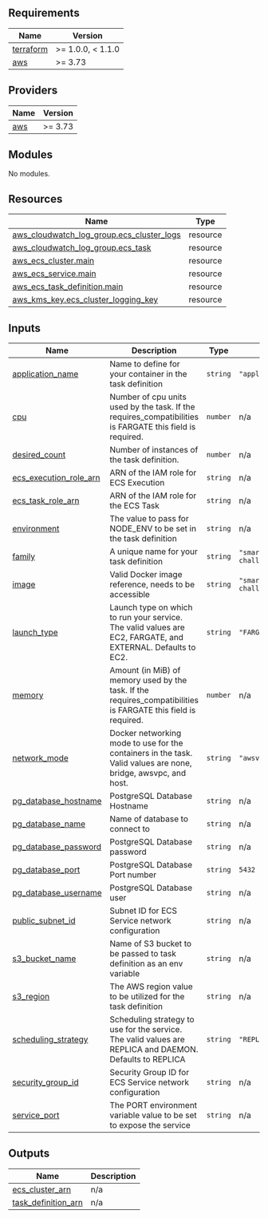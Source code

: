 <!-- BEGIN_TF_DOCS -->
## Requirements

| Name | Version |
|------|---------|
| <a name="requirement_terraform"></a> [terraform](#requirement\_terraform) | >= 1.0.0, < 1.1.0 |
| <a name="requirement_aws"></a> [aws](#requirement\_aws) | >= 3.73 |

## Providers

| Name | Version |
|------|---------|
| <a name="provider_aws"></a> [aws](#provider\_aws) | >= 3.73 |

## Modules

No modules.

## Resources

| Name | Type |
|------|------|
| [aws_cloudwatch_log_group.ecs_cluster_logs](https://registry.terraform.io/providers/hashicorp/aws/latest/docs/resources/cloudwatch_log_group) | resource |
| [aws_cloudwatch_log_group.ecs_task](https://registry.terraform.io/providers/hashicorp/aws/latest/docs/resources/cloudwatch_log_group) | resource |
| [aws_ecs_cluster.main](https://registry.terraform.io/providers/hashicorp/aws/latest/docs/resources/ecs_cluster) | resource |
| [aws_ecs_service.main](https://registry.terraform.io/providers/hashicorp/aws/latest/docs/resources/ecs_service) | resource |
| [aws_ecs_task_definition.main](https://registry.terraform.io/providers/hashicorp/aws/latest/docs/resources/ecs_task_definition) | resource |
| [aws_kms_key.ecs_cluster_logging_key](https://registry.terraform.io/providers/hashicorp/aws/latest/docs/resources/kms_key) | resource |

## Inputs

| Name | Description | Type | Default | Required |
|------|-------------|------|---------|:--------:|
| <a name="input_application_name"></a> [application\_name](#input\_application\_name) | Name to define for your container in the task definition | `string` | `"application"` | no |
| <a name="input_cpu"></a> [cpu](#input\_cpu) | Number of cpu units used by the task. If the requires\_compatibilities is FARGATE this field is required. | `number` | n/a | yes |
| <a name="input_desired_count"></a> [desired\_count](#input\_desired\_count) | Number of instances of the task definition. | `number` | n/a | yes |
| <a name="input_ecs_execution_role_arn"></a> [ecs\_execution\_role\_arn](#input\_ecs\_execution\_role\_arn) | ARN of the IAM role for ECS Execution | `string` | n/a | yes |
| <a name="input_ecs_task_role_arn"></a> [ecs\_task\_role\_arn](#input\_ecs\_task\_role\_arn) | ARN of the IAM role for the ECS Task | `string` | n/a | yes |
| <a name="input_environment"></a> [environment](#input\_environment) | The value to pass for NODE\_ENV to be set in the task definition | `string` | n/a | yes |
| <a name="input_family"></a> [family](#input\_family) | A unique name for your task definition | `string` | `"smartcar-infrastructure-challenge"` | no |
| <a name="input_image"></a> [image](#input\_image) | Valid Docker image reference, needs to be accessible | `string` | `"smartcar/infrastructure-challenge:latest"` | no |
| <a name="input_launch_type"></a> [launch\_type](#input\_launch\_type) | Launch type on which to run your service. The valid values are EC2, FARGATE, and EXTERNAL. Defaults to EC2. | `string` | `"FARGATE"` | no |
| <a name="input_memory"></a> [memory](#input\_memory) | Amount (in MiB) of memory used by the task. If the requires\_compatibilities is FARGATE this field is required. | `number` | n/a | yes |
| <a name="input_network_mode"></a> [network\_mode](#input\_network\_mode) | Docker networking mode to use for the containers in the task. Valid values are none, bridge, awsvpc, and host. | `string` | `"awsvpc"` | no |
| <a name="input_pg_database_hostname"></a> [pg\_database\_hostname](#input\_pg\_database\_hostname) | PostgreSQL Database Hostname | `string` | n/a | yes |
| <a name="input_pg_database_name"></a> [pg\_database\_name](#input\_pg\_database\_name) | Name of database to connect to | `string` | n/a | yes |
| <a name="input_pg_database_password"></a> [pg\_database\_password](#input\_pg\_database\_password) | PostgreSQL Database password | `string` | n/a | yes |
| <a name="input_pg_database_port"></a> [pg\_database\_port](#input\_pg\_database\_port) | PostgreSQL Database Port number | `string` | `5432` | no |
| <a name="input_pg_database_username"></a> [pg\_database\_username](#input\_pg\_database\_username) | PostgreSQL Database user | `string` | n/a | yes |
| <a name="input_public_subnet_id"></a> [public\_subnet\_id](#input\_public\_subnet\_id) | Subnet ID for ECS Service network configuration | `string` | n/a | yes |
| <a name="input_s3_bucket_name"></a> [s3\_bucket\_name](#input\_s3\_bucket\_name) | Name of S3 bucket to be passed to task definition as an env variable | `string` | n/a | yes |
| <a name="input_s3_region"></a> [s3\_region](#input\_s3\_region) | The AWS region value to be utilized for the task definition | `string` | n/a | yes |
| <a name="input_scheduling_strategy"></a> [scheduling\_strategy](#input\_scheduling\_strategy) | Scheduling strategy to use for the service. The valid values are REPLICA and DAEMON. Defaults to REPLICA | `string` | `"REPLICA"` | no |
| <a name="input_security_group_id"></a> [security\_group\_id](#input\_security\_group\_id) | Security Group ID for ECS Service network configuration | `string` | n/a | yes |
| <a name="input_service_port"></a> [service\_port](#input\_service\_port) | The PORT environment variable value to be set to expose the service | `string` | n/a | yes |

## Outputs

| Name | Description |
|------|-------------|
| <a name="output_ecs_cluster_arn"></a> [ecs\_cluster\_arn](#output\_ecs\_cluster\_arn) | n/a |
| <a name="output_task_definition_arn"></a> [task\_definition\_arn](#output\_task\_definition\_arn) | n/a |
<!-- END_TF_DOCS -->